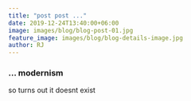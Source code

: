 ```yaml
---
title: "post post ..."
date: 2019-12-24T13:40:00+06:00
image: images/blog/blog-post-01.jpg
feature_image: images/blog/blog-details-image.jpg
author: RJ
---
```


### ... modernism

so turns out it doesnt exist
